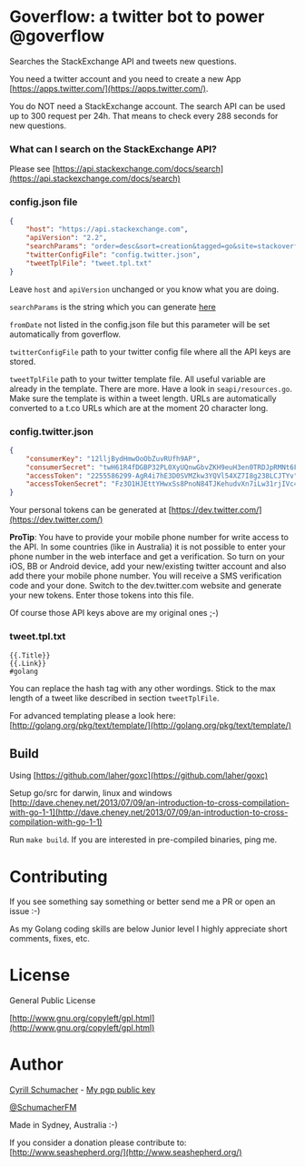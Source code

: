 # Goverflow: a twitter bot to power @goverflow

Searches the StackExchange API and tweets new questions.

You need a twitter account and you need to create a new App [https://apps.twitter.com/](https://apps.twitter.com/).

You do NOT need a StackExchange account. The search API can be used up to 300 request per 24h. That means to check every
288 seconds for new questions.

### What can I search on the StackExchange API?

Please see [https://api.stackexchange.com/docs/search](https://api.stackexchange.com/docs/search)

### config.json file

```json
{
	"host": "https://api.stackexchange.com",
	"apiVersion": "2.2",
	"searchParams":	"order=desc&sort=creation&tagged=go&site=stackoverflow",
	"twitterConfigFile": "config.twitter.json",
	"tweetTplFile": "tweet.tpl.txt"
}
```

Leave `host` and `apiVersion` unchanged or you know what you are doing.

`searchParams` is the string which you can generate [here](https://api.stackexchange.com/docs/search)

`fromDate` not listed in the config.json file but this parameter will be set automatically from goverflow.

`twitterConfigFile` path to your twitter config file where all the API keys are stored.

`tweetTplFile` path to your twitter template file. All useful variable are already in the template. There are more. Have a
look in `seapi/resources.go`. Make sure the template is within a tweet length. URLs are automatically converted to a 
t.co URLs which are at the moment 20 character long.

### config.twitter.json

```json
{
	"consumerKey": "12lljBydHmwOoObZuvRUfh9AP",
	"consumerSecret": "twH61R4fDGBP32PL0XyUQnwGbvZKH9euH3en0TRDJpRMNt6FOT",
	"accessToken": "2255586299-AgR4i7hE3D0SVMZkw3YQVl54XZ7I8g238LCJTYv",
	"accessTokenSecret": "Fz3O1HJEttYHwxSs8PnoN84TJKehudvXn7iLw31rjIVc4"
}
```

Your personal tokens can be generated at [https://dev.twitter.com/](https://dev.twitter.com/)

**ProTip**: You have to provide your mobile phone number for write access to the API. In some countries (like in Australia)
it is not possible to enter your phone number in the web interface and get a verification. So turn on your iOS, BB or Android
device, add your new/existing twitter account and also add there your mobile phone number. You will receive a SMS
verification code and your done. Switch to the dev.twitter.com website and generate your new tokens.
Enter those tokens into this file.

Of course those API keys above are my original ones ;-)

### tweet.tpl.txt

```
{{.Title}}
{{.Link}}
#golang
```

You can replace the hash tag with any other wordings. Stick to the max length of a tweet like described in section `tweetTplFile`.

For advanced templating please a look here: [http://golang.org/pkg/text/template/](http://golang.org/pkg/text/template/)

## Build

Using [https://github.com/laher/goxc](https://github.com/laher/goxc)

Setup go/src for darwin, linux and windows [http://dave.cheney.net/2013/07/09/an-introduction-to-cross-compilation-with-go-1-1](http://dave.cheney.net/2013/07/09/an-introduction-to-cross-compilation-with-go-1-1)

Run `make build`. If you are interested in pre-compiled binaries, ping me.

# Contributing

If you see something say something or better send me a PR or open an issue :-)

As my Golang coding skills are below Junior level I highly appreciate short comments, fixes, etc.

# License

General Public License

[http://www.gnu.org/copyleft/gpl.html](http://www.gnu.org/copyleft/gpl.html)

# Author

[Cyrill Schumacher](https://github.com/SchumacherFM) - [My pgp public key](http://www.schumacher.fm/cyrill.asc)

[@SchumacherFM](https://twitter.com/SchumacherFM)

Made in Sydney, Australia :-)

If you consider a donation please contribute to: [http://www.seashepherd.org/](http://www.seashepherd.org/)
